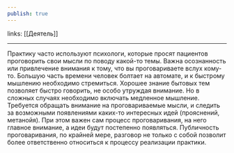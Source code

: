 ```yaml
---
publish: true
---
```

links: [[Деятель]]

---

Практику часто используют психологи, которые просят пациентов проговорить свои мысли по поводу какой-то темы. Важна осознанность или привлечение внимания к тому, что вы проговариваете вслух кому-то. Большую часть времени человек болтает на автомате, и к быстрому мышлению необходимо стремиться. Хорошее знание бытовых тем позволяет быстро говорить, не особо утруждая внимание. Но в сложных случаях необходимо включать медленное мышление. Требуется обращать внимание на проговариваемые мысли, и следить за возможными появлениями каких-то интересных идей (прояснений, метанойя). При этом важен сам процесс проговаривания, на него главное внимание, а идеи будут постепенно появляться. Публичность проговаривания, по крайней мере, разговор не только с собой позволит более ответственно относиться к процессу реализации практики.